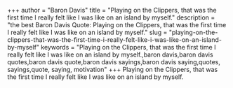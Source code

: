 +++
author = "Baron Davis"
title = "Playing on the Clippers, that was the first time I really felt like I was like on an island by myself."
description = "the best Baron Davis Quote: Playing on the Clippers, that was the first time I really felt like I was like on an island by myself."
slug = "playing-on-the-clippers-that-was-the-first-time-i-really-felt-like-i-was-like-on-an-island-by-myself"
keywords = "Playing on the Clippers, that was the first time I really felt like I was like on an island by myself.,baron davis,baron davis quotes,baron davis quote,baron davis sayings,baron davis saying,quotes, sayings,quote, saying, motivation"
+++
Playing on the Clippers, that was the first time I really felt like I was like on an island by myself.
